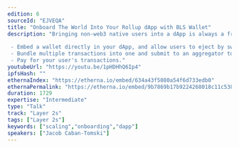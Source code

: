 ```yaml
---
edition: 6
sourceId: "EJVEQA"
title: "Onboard The World Into Your Rollup dApp with BLS Wallet"
description: "Bringing non-web3 native users into a dApp is always a fraught, friction filled experience, even with cheaper transaction costs on rollups. In this talk, we will show you how you can modify a dApp using BLS signatures & a smart contract wallet to:
 
 - Embed a wallet directly in your dApp, and allow users to eject by swapping its public key.
 - Bundle multiple transactions into one and submit to an aggregator to lower friction & save on gas.
 - Pay for your user's transactions."
youtubeUrl: "https://youtu.be/1pHDHhQ6Ip4"
ipfsHash: ""
ethernaIndex: "https://etherna.io/embed/634a43f5080a54f6d733edb0"
ethernaPermalink: "https://etherna.io/embed/9b7869b17b9224268018c11c5380d00649e6304e8c8a5731c33d4c08c60c868d"
duration: 1729
expertise: "Intermediate"
type: "Talk"
track: "Layer 2s"
tags: ["Layer 2s"]
keywords: ["scaling","onboarding","dapp"]
speakers: ["Jacob Caban-Tomski"]
---
```


